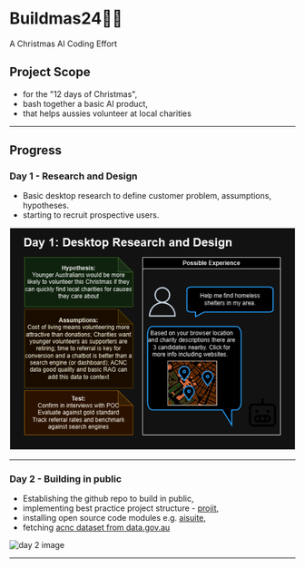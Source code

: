 # Buildmas24🎄✨
A Christmas AI Coding Effort

## Project Scope
- for the "12 days of Christmas",
- bash together a basic AI product,
- that helps aussies volunteer at local charities

---

## Progress

### Day 1 - Research and Design
- Basic desktop research to define customer problem, assumptions, hypotheses. 
- starting to recruit prospective users.

![day 1 image](./assets/day01.png)

---

### Day 2 - Building in public
- Establishing the github repo to build in public, 
- implementing best practice project structure - [projit](https://github.com/john-hawkins/projit),
- installing open source code modules e.g. [aisuite](https://github.com/andrewyng/aisuite),
- fetching [acnc dataset from data.gov.au](https://data.gov.au/dataset/ds-dga-b050b242-4487-4306-abf5-07ca073e5594/details?q=acnc)

![day 2 image](.assets/day02.png)

---